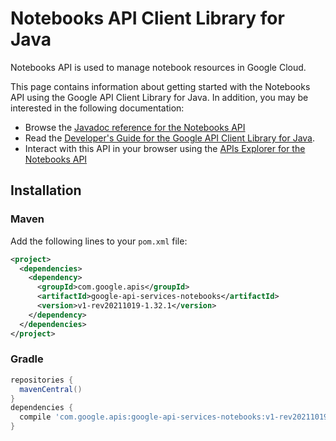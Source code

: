 # Notebooks API Client Library for Java

Notebooks API is used to manage notebook resources in Google Cloud.

This page contains information about getting started with the Notebooks API
using the Google API Client Library for Java. In addition, you may be interested
in the following documentation:

* Browse the [Javadoc reference for the Notebooks API][javadoc]
* Read the [Developer's Guide for the Google API Client Library for Java][google-api-client].
* Interact with this API in your browser using the [APIs Explorer for the Notebooks API][api-explorer]

## Installation

### Maven

Add the following lines to your `pom.xml` file:

```xml
<project>
  <dependencies>
    <dependency>
      <groupId>com.google.apis</groupId>
      <artifactId>google-api-services-notebooks</artifactId>
      <version>v1-rev20211019-1.32.1</version>
    </dependency>
  </dependencies>
</project>
```

### Gradle

```gradle
repositories {
  mavenCentral()
}
dependencies {
  compile 'com.google.apis:google-api-services-notebooks:v1-rev20211019-1.32.1'
}
```

[javadoc]: https://googleapis.dev/java/google-api-services-notebooks/latest/index.html
[google-api-client]: https://github.com/googleapis/google-api-java-client/
[api-explorer]: https://developers.google.com/apis-explorer/#p/notebooks/v1/

